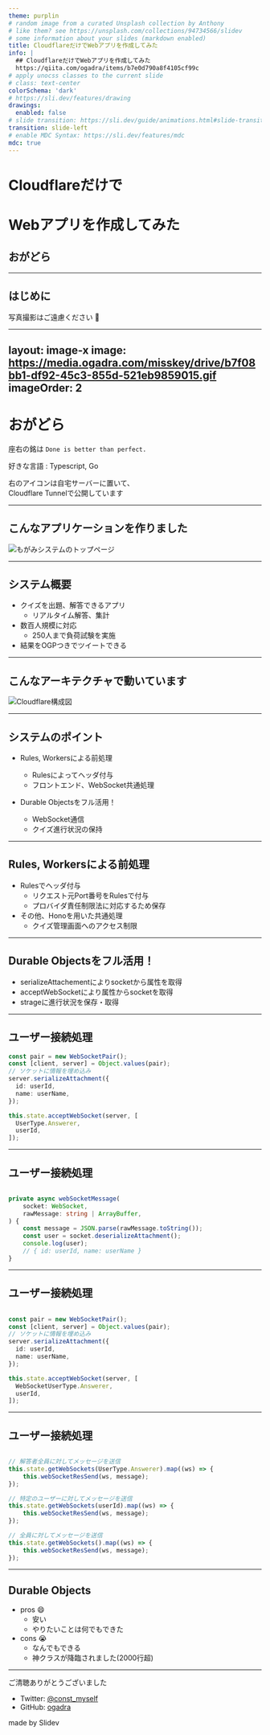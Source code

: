 ```yaml
---
theme: purplin
# random image from a curated Unsplash collection by Anthony
# like them? see https://unsplash.com/collections/94734566/slidev
# some information about your slides (markdown enabled)
title: CloudflareだけでWebアプリを作成してみた
info: |
  ## CloudflareだけでWebアプリを作成してみた
  https://qiita.com/ogadra/items/b7e0d790a8f4105cf99c
# apply unocss classes to the current slide
# class: text-center
colorSchema: 'dark'
# https://sli.dev/features/drawing
drawings:
  enabled: false
# slide transition: https://sli.dev/guide/animations.html#slide-transitions
transition: slide-left
# enable MDC Syntax: https://sli.dev/features/mdc
mdc: true
---
```


# Cloudflareだけで
# Webアプリを作成してみた
## おがどら

---

## はじめに

写真撮影はご遠慮ください 🙇

---
layout: image-x
image: https://media.ogadra.com/misskey/drive/b7f08bb1-df92-45c3-855d-521eb9859015.gif
imageOrder: 2
---

# おがどら
座右の銘は `Done is better than perfect.`

好きな言語 : Typescript, Go

右のアイコンは自宅サーバーに置いて、<br/>
Cloudflare Tunnelで公開しています

---

## こんなアプリケーションを作りました

<img
  src="./imgs/mogami-lp.png"
  class="w-192 m-auto"
  alt="もがみシステムのトップページ"
/>

---

## システム概要

- クイズを出題、解答できるアプリ
  - リアルタイム解答、集計
- 数百人規模に対応
  - 250人まで負荷試験を実施
- 結果をOGPつきでツイートできる

---

## こんなアーキテクチャで動いています

<img
  src="./imgs/mogami-architecture.png"
  class="w-204 m-auto"
  alt="Cloudflare構成図"
/>

---

## システムのポイント

- Rules, Workersによる前処理
  - Rulesによってヘッダ付与
  - フロントエンド、WebSocket共通処理

- Durable Objectsをフル活用！
  - WebSocket通信
  - クイズ進行状況の保持

---

## Rules, Workersによる前処理

- Rulesでヘッダ付与
  - リクエスト元Port番号をRulesで付与
  - プロバイダ責任制限法に対応するため保存
- その他、Honoを用いた共通処理
  - クイズ管理画面へのアクセス制限

---

## Durable Objectsをフル活用！

- serializeAttachementによりsocketから属性を取得
- acceptWebSocketにより属性からsocketを取得
- strageに進行状況を保存・取得

---

## ユーザー接続処理

```ts {*|3-7}
const pair = new WebSocketPair();
const [client, server] = Object.values(pair);
// ソケットに情報を埋め込み
server.serializeAttachment({
  id: userId,
  name: userName,
});

this.state.acceptWebSocket(server, [
  UserType.Answerer,
  userId,
]);

```

---

## ユーザー接続処理

```ts {6-8}

private async webSocketMessage(
    socket: WebSocket,
    rawMessage: string | ArrayBuffer,
) {
    const message = JSON.parse(rawMessage.toString());
    const user = socket.deserializeAttachment();
    console.log(user);
    // { id: userId, name: userName }
}
```

---

## ユーザー接続処理

```ts {9-12}

const pair = new WebSocketPair();
const [client, server] = Object.values(pair);
// ソケットに情報を埋め込み
server.serializeAttachment({
  id: userId,
  name: userName,
});

this.state.acceptWebSocket(server, [
  WebSocketUserType.Answerer,
  userId,
]);
```

---

## ユーザー接続処理

```ts {1-4|6-9|11-14}

// 解答者全員に対してメッセージを送信
this.state.getWebSockets(UserType.Answerer).map((ws) => {
    this.webSocketResSend(ws, message);
});

// 特定のユーザーに対してメッセージを送信
this.state.getWebSockets(userId).map((ws) => {
    this.webSocketResSend(ws, message);
});

// 全員に対してメッセージを送信
this.state.getWebSockets().map((ws) => {
    this.webSocketResSend(ws, message);
});
```

---

## Durable Objects

- pros 😄
  - 安い
  - やりたいことは何でもできた
- cons 😭
  - なんでもできる
  - 神クラスが降臨されました(2000行超)

---

ご清聴ありがとうございました

- Twitter: [@const_myself](https://twitter.com/const_myself)
- GitHub: [ogadra](https://github.com/ogadra)

made by Slidev

<PoweredBySlidev mt-10 />
